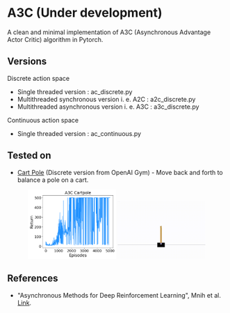 # A3C (Under development)
A clean and minimal implementation of A3C (Asynchronous Advantage Actor Critic) algorithm in Pytorch.

## Versions

Discrete action space
* Single threaded version : ac_discrete.py
* Multithreaded synchronous version i. e. A2C : a2c_discrete.py
* Multithreaded asynchronous version i. e. A3C : a3c_discrete.py

Continuous action space
* Single threaded version : ac_continuous.py

## Tested on
* [Cart Pole](https://www.gymlibrary.dev/environments/classic_control/cart_pole/) (Discrete version from OpenAI Gym) - Move back and forth to balance a pole on a cart.

<p align="center">
<img src="media/a3c_cartpole.png" width="40%"/>
<img src="media/a3c_cartpole.gif" width="40%"/>
</p>

## References
* "Asynchronous Methods for Deep Reinforcement Learning", Mnih et al. [Link](https://arxiv.org/abs/1602.01783).
